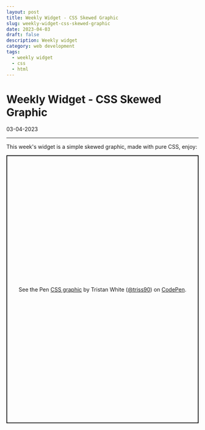 ```yaml
---
layout: post
title: Weekly Widget - CSS Skewed Graphic
slug: weekly-widget-css-skewed-graphic
date: 2023-04-03
draft: false
description: Weekly widget
category: web development
tags:
  - weekly widget
  - css
  - html
---
```


# Weekly Widget - CSS Skewed Graphic

<p class='timestamp'><time datetime='03-04-2023'>03-04-2023</time></p>
<hr>

This week's widget is a simple skewed graphic, made with pure CSS, enjoy:

<p class="codepen" data-height="807.54296875" data-default-tab="result" data-slug-hash="PoYyNrO" data-user="triss90" style="height: 700px; box-sizing: border-box; display: flex; align-items: center; justify-content: center; border: 2px solid; margin: 1em 0; padding: 1em;">
  <span>See the Pen <a href="https://codepen.io/triss90/pen/PoYyNrO">
  CSS graphic</a> by Tristan  White (<a href="https://codepen.io/triss90">@triss90</a>)
  on <a href="https://codepen.io">CodePen</a>.</span>
</p>
<script async src="https://cpwebassets.codepen.io/assets/embed/ei.js"></script>
